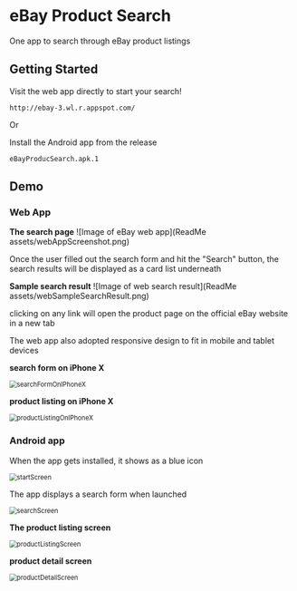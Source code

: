 # eBay Product Search

One app to search through eBay product listings

## Getting Started

Visit the web app directly to start your search!
```
http://ebay-3.wl.r.appspot.com/
```

Or

Install the Android app from the release

```
eBayProducSearch.apk.1
```

## Demo

### Web App

**The search page**
![Image of eBay web app](ReadMe assets/webAppScreenshot.png)

Once the user filled out the search form and hit the "Search" button, the search results will be displayed as a card list underneath

**Sample search result**
![Image of web search result](ReadMe assets/webSampleSearchResult.png)

clicking on any link will open the product page on the official eBay website in a new tab

The web app also adopted responsive design to fit in mobile and tablet devices

**search form on iPhone X**

<img src="ReadMe assets\searchFormOnIPhoneX.png" alt="searchFormOnIPhoneX" style="zoom: 80%;" />

**product listing on iPhone X**

<img src="ReadMe assets\productListingOnIPhoneX.png" alt="productListingOnIPhoneX" style="zoom: 80%;" />

### Android app

When the app gets installed, it shows as a blue icon

<img src="ReadMe assets\startScreen.png" alt="startScreen" style="zoom: 80%;" />

The app displays a search form when launched

<img src="ReadMe assets\searchScreen.png" alt="searchScreen" style="zoom: 80%;" />

**The product listing screen**

<img src="ReadMe assets\productListingScreen.png" alt="productListingScreen" style="zoom: 80%;" />

**product detail screen**

<img src="ReadMe assets\productDetailScreen.png" alt="productDetailScreen" style="zoom: 80%;" />
